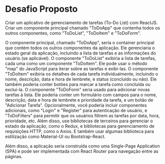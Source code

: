 # Desafio Proposto

Criar um aplicativo de gerenciamento de tarefas (To-Do List) com ReactJS. Criar um componente principal chamado "ToDoApp" que contenha todos os outros componentes, como "ToDoList", "ToDoItem" e "ToDoForm".

O componente principal, chamado "ToDoApp", seria o container principal que contém todos os outros componentes da aplicação. Ele gerenciaria o estado geral da aplicação, incluindo a lista de tarefas e as informações do usuário (se aplicável).
O componente "ToDoList" exibiria a lista de tarefas, cada uma como um componente "ToDoItem". Ele pode usar o método "map" do JavaScript para iterar sobre as tarefas e exibi-las.
O componente "ToDoItem" exibiria os detalhes de cada tarefa individualmente, incluindo o nome, descrição, data e hora de lembrete, e status (concluído ou não). Ele também poderia conter botões para marcar a tarefa como concluída ou excluí-la.
O componente "ToDoForm" seria usado para adicionar novas tarefas à lista. Ele poderia conter um formulário com campos para o nome, descrição, data e hora de lembrete e prioridade da tarefa, e um botão de "Adicionar Tarefa".
Opcionalmente, você poderia incluir componentes adicionais, como "Login" e "Register" para autenticação de usuário, e "ToDoFilters" para permitir que os usuários filtrem as tarefas por data, hora, prioridade, etc.
Além disso, use bibliotecas de terceiros para gerenciar o estado da aplicação, como o Redux, e bibliotecas para gerenciamento de requisições HTTP, como o Axios. E também usar algumas biblioteca para estilização como Material-UI ou Bootstrap-React.

Além disso, a aplicação seria construída como uma Single-Page Application (SPA) e pode ser implementada com React Router para navegação entre as páginas.


